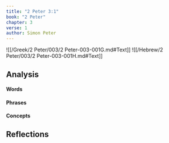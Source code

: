 ```yaml
---
title: "2 Peter 3:1"
book: "2 Peter"
chapter: 3
verse: 1
author: Simon Peter
---
```

![[/Greek/2 Peter/003/2 Peter-003-001G.md#Text]]
![[/Hebrew/2 Peter/003/2 Peter-003-001H.md#Text]]

## Analysis

#### Words

#### Phrases

#### Concepts

## Reflections
